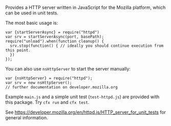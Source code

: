Provides a HTTP server written in JavaScript for the Mozilla platform, which can be used in unit tests.

The most basic usage is:

    var {startServerAsync} = require("httpd")
    var srv = startServerAsync(port, basePath);
    require("unload").when(function cleanup() {
      srv.stop(function() { // ideally you should continue execution from this point.
      })
    });

You can also use `nsHttpServer` to start the server manually:

    var {nsHttpServer} = require("httpd");
    var srv = new nsHttpServer();
    // further documentation on developer.mozilla.org

Example `main.js` and a simple unit test (`test-httpd.js`) are provided with this package. Try `cfx run` and `cfx test`.

See <https://developer.mozilla.org/en/httpd.js/HTTP_server_for_unit_tests> for general information.
